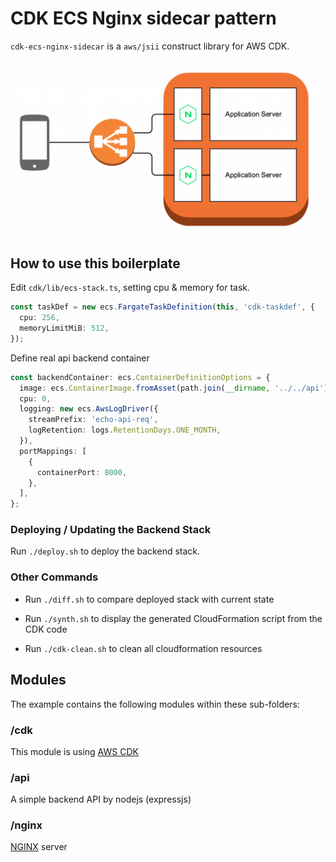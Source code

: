 # CDK ECS Nginx sidecar pattern

`cdk-ecs-nginx-sidecar` is a ``aws/jsii`` construct library for AWS CDK.

![](images/nginx_reverse_proxy.png)

## How to use this boilerplate

Edit `cdk/lib/ecs-stack.ts`, setting cpu & memory for task.

```ts
const taskDef = new ecs.FargateTaskDefinition(this, 'cdk-taskdef', {
  cpu: 256,
  memoryLimitMiB: 512,
});
```

Define real api backend container

```ts
const backendContainer: ecs.ContainerDefinitionOptions = {
  image: ecs.ContainerImage.fromAsset(path.join(__dirname, '../../api')),
  cpu: 0,
  logging: new ecs.AwsLogDriver({
    streamPrefix: 'echo-api-req',
    logRetention: logs.RetentionDays.ONE_MONTH,
  }),
  portMappings: [
    {
      containerPort: 8000,
    },
  ],
};
```

### Deploying / Updating the Backend Stack

Run `./deploy.sh` to deploy the backend stack.

### Other Commands

- Run `./diff.sh`   to compare deployed stack with current state
- Run `./synth.sh`  to display the generated CloudFormation script from the CDK code

- Run `./cdk-clean.sh`  to clean all cloudformation resources

## Modules

The example contains the following modules within these sub-folders:

### /cdk

This module is using [AWS CDK](https://docs.aws.amazon.com/cdk/api/latest/)

### /api

A simple backend API by nodejs (expressjs)

### /nginx

[NGINX](https://www.nginx.com/resources/wiki/) server
